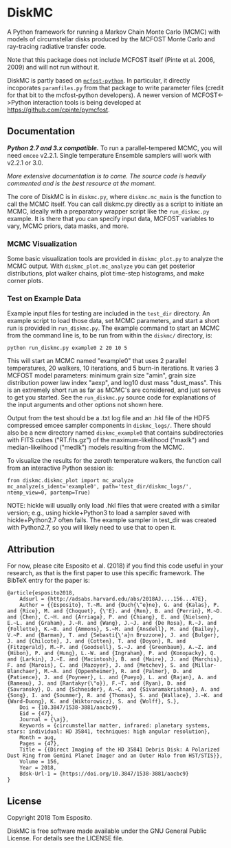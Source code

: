# DiskMC

A Python framework for running a Markov Chain Monte Carlo (MCMC) with models of circumstellar disks produced by the MCFOST Monte Carlo and ray-tracing radiative transfer code.

Note that this package does not include MCFOST itself (Pinte et al. 2006, 2009) and will not run without it.

DiskMC is partly based on [`mcfost-python`](https://github.com/mperrin/mcfost-python). In particular, it directly incoporates `paramfiles.py` from that package to write parameter files (credit for that bit to the mcfost-python developers). A newer version of MCFOST<->Python interaction tools is being developed at https://github.com/cpinte/pymcfost.

## Documentation ##

**_Python 2.7 and 3.x compatible._**
To run a parallel-tempered MCMC, you will need `emcee` v2.2.1. Single temperature Ensemble samplers will work with v2.2.1 or 3.0.

_More extensive documentation is to come. The source code is heavily commented and is the best resource at the moment._

The core of DiskMC is in `diskmc.py`, where `diskmc.mc_main` is the function to call the MCMC itself. You can call diskmc.py directly as a script to initiate an MCMC, ideally with a preparatory wrapper script like the `run_diskmc.py` example. It is there that you can specify input data, MCFOST variables to vary, MCMC priors, data masks, and more.

### MCMC Visualization ###

Some basic visualization tools are provided in `diskmc_plot.py` to analyze the MCMC output. With `diskmc_plot.mc_analyze` you can get posterior distributions, plot walker chains, plot time-step histograms, and make corner plots.

### Test on Example Data ###

Example input files for testing are included in the `test_dir` directory. An example script to load those data, set MCMC parameters, and start a short run is provided in `run_diskmc.py`. The example command to start an MCMC from the command line is, to be run from within the `diskmc/` directory, is:

`python run_diskmc.py example0 2 20 10 5`

This will start an MCMC named "example0" that uses 2 parallel temperatures, 20 walkers, 10 iterations, and 5 burn-in iterations. It varies 3 MCFOST model parameters: minimum grain size "amin", grain size distribution power law index "aexp", and log10 dust mass "dust_mass". This is an extremely short run as far as MCMC's are considered, and just serves to get you started. See the `run_diskmc.py` source code for explanations of the input arguments and other options not shown here.

Output from the test should be a .txt log file and an .hkl file of the HDF5 compressed emcee sampler components in `diskmc_logs/`. There should also be a new directory named `diskmc_example0` that contains subdirectories with FITS cubes ("RT.fits.gz") of the maximum-likelihood ("maxlk") and median-likelihood ("medlk") models resulting from the MCMC.

To visualize the results for the zeroth temperature walkers, the function call from an interactive Python session is:

```
from diskmc.diskmc_plot import mc_analyze
mc_analyze(s_ident='example0', path='test_dir/diskmc_logs/', ntemp_view=0, partemp=True)
```

NOTE: hickle will usually only load .hkl files that were created with a similar version; e.g., using hickle+Python3 to load a sampler saved with hickle+Python2.7 often fails. The example sampler in test_dir was created with Python2.7, so you will likely need to use that to open it.

## Attribution ##

For now, please cite Esposito et al. (2018) if you find this code useful in your research, as that is the first paper to use this specific framework. The BibTeX entry for the paper is:

    @article{esposito2018,
        Adsurl = {http://adsabs.harvard.edu/abs/2018AJ....156...47E},
        Author = {{Esposito}, T.~M. and {Duch{\^e}ne}, G. and {Kalas}, P. and {Rice}, M. and {Choquet}, {\'E}. and {Ren}, B. and {Perrin}, M.~D. and {Chen}, C.~H. and {Arriaga}, P. and {Chiang}, E. and {Nielsen}, E.~L. and {Graham}, J.~R. and {Wang}, J.~J. and {De Rosa}, R.~J. and {Follette}, K.~B. and {Ammons}, S.~M. and {Ansdell}, M. and {Bailey}, V.~P. and {Barman}, T. and {Sebasti{\'a}n Bruzzone}, J. and {Bulger}, J. and {Chilcote}, J. and {Cotten}, T. and {Doyon}, R. and {Fitzgerald}, M.~P. and {Goodsell}, S.~J. and {Greenbaum}, A.~Z. and {Hibon}, P. and {Hung}, L.-W. and {Ingraham}, P. and {Konopacky}, Q. and {Larkin}, J.~E. and {Macintosh}, B. and {Maire}, J. and {Marchis}, F. and {Marois}, C. and {Mazoyer}, J. and {Metchev}, S. and {Millar-Blanchaer}, M.~A. and {Oppenheimer}, R. and {Palmer}, D. and {Patience}, J. and {Poyneer}, L. and {Pueyo}, L. and {Rajan}, A. and {Rameau}, J. and {Rantakyr{\"o}}, F.~T. and {Ryan}, D. and {Savransky}, D. and {Schneider}, A.~C. and {Sivaramakrishnan}, A. and {Song}, I. and {Soummer}, R. and {Thomas}, S. and {Wallace}, J.~K. and {Ward-Duong}, K. and {Wiktorowicz}, S. and {Wolff}, S.},
        Doi = {10.3847/1538-3881/aacbc9},
        Eid = {47},
        Journal = {\aj},
        Keywords = {circumstellar matter, infrared: planetary systems, stars: individual: HD 35841, techniques: high angular resolution},
        Month = aug,
        Pages = {47},
        Title = {{Direct Imaging of the HD 35841 Debris Disk: A Polarized Dust Ring from Gemini Planet Imager and an Outer Halo from HST/STIS}},
        Volume = 156,
        Year = 2018,
        Bdsk-Url-1 = {https://doi.org/10.3847/1538-3881/aacbc9}
	}

## License ##

Copyright 2018 Tom Esposito.

DiskMC is free software made available under the GNU General Public License. For details see the LICENSE file.
